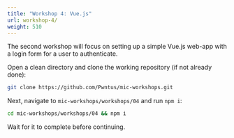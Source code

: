 ```yaml
---
title: "Workshop 4: Vue.js"
url: workshop-4/
weight: 510
---
```


The second workshop will focus on setting up a simple Vue.js web-app with a login form for a user to authenticate.

Open a clean directory and clone the working repository (if not already done):

```sh
git clone https://github.com/Pwntus/mic-workshops.git
```

Next, navigate to `mic-workshops/workshops/04` and run `npm i`:

```sh
cd mic-workshops/workshops/04 && npm i
```

Wait for it to complete before continuing.
